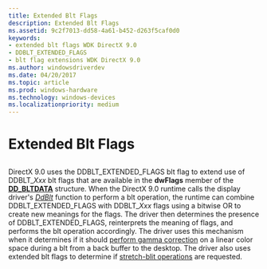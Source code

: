 ```yaml
---
title: Extended Blt Flags
description: Extended Blt Flags
ms.assetid: 9c2f7013-dd58-4a61-b452-d263f5caf0d0
keywords:
- extended blt flags WDK DirectX 9.0
- DDBLT_EXTENDED_FLAGS
- blt flag extensions WDK DirectX 9.0
ms.author: windowsdriverdev
ms.date: 04/20/2017
ms.topic: article
ms.prod: windows-hardware
ms.technology: windows-devices
ms.localizationpriority: medium
---
```


# Extended Blt Flags


## <span id="ddk_extended_blt_flags_gg"></span><span id="DDK_EXTENDED_BLT_FLAGS_GG"></span>


DirectX 9.0 uses the DDBLT\_EXTENDED\_FLAGS blt flag to extend use of DDBLT\_*Xxx* blt flags that are available in the **dwFlags** member of the [**DD\_BLTDATA**](https://msdn.microsoft.com/library/windows/hardware/ff550474) structure. When the DirectX 9.0 runtime calls the display driver's [*DdBlt*](https://msdn.microsoft.com/library/windows/hardware/ff549205) function to perform a blt operation, the runtime can combine DDBLT\_EXTENDED\_FLAGS with DDBLT\_*Xxx* flags using a bitwise OR to create new meanings for the flags. The driver then determines the presence of DDBLT\_EXTENDED\_FLAGS, reinterprets the meaning of flags, and performs the blt operation accordingly. The driver uses this mechanism when it determines if it should [perform gamma correction](performing-gamma-correction-on-swap-chains.md) on a linear color space during a blt from a back buffer to the desktop. The driver also uses extended blt flags to determine if [stretch-blit operations](supporting-stretch-blit-operations.md) are requested.

 

 





